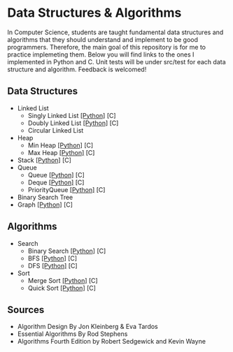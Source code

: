 # Data Structures & Algorithms

In Computer Science, students are taught fundamental data structures and algorithms that they should understand and implement to be good programmers. Therefore, the main goal of this repository is for me to practice implemeting them. Below you will find links to the ones I implemented in Python and C. Unit tests will be under src/test for each data structure and algorithm. Feedback is welcomed!

## Data Structures

* Linked List
  * Singly Linked List  [[Python]](src/main/python/datastructures/linkedlist/linked_list.py) [C]
  * Doubly Linked List [[Python]](src/main/python/datastructures/linkedlist/doubly_linked_list.py) [C]
  * Circular Linked List
* Heap
  * Min Heap [[Python]](src/main/python/datastructures/heaps/min_heap.py) [C]
  * Max Heap [[Python]](src/main/python/datastructures/heaps/max_heap.py) [C]
* Stack [[Python]](src/main/python/datastructures/stack/stack.py) [C]
* Queue
  * Queue [[Python]](src/main/python/datastructures/queue/queue.py) [C]
  * Deque [[Python]](src/main/python/datastructures/queue/deque.py) [C]
  * PriorityQueue [[Python]](src/main/python/datastructures/queue/priority_queue.py) [C]
* Binary Search Tree 
* Graph [[Python]](src/main/python/datastructures/graphs/graph.py) [C]

## Algorithms 

* Search
  * Binary Search [[Python]](src/main/python/algorithms/search/binary_search.py) [C]
  * BFS [[Python]](src/main/python/algorithms/search/breadth_first_search.py) [C]
  * DFS [[Python]](src/main/python/algorithms/search/depth_first_search.py) [C]
* Sort
  * Merge Sort [[Python]](src/main/python/algorithms/sort/mergesort.py) [C]
  * Quick Sort [[Python]](src/main/python/algorithms/sort/quicksort.py) [C]
  

## Sources

* Algorithm Design By Jon Kleinberg & Eva Tardos
* Essential Algorithms By Rod Stephens
* Algorithms Fourth Edition by Robert Sedgewick and Kevin Wayne
